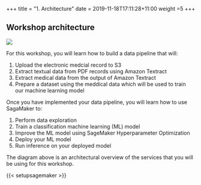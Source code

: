 +++
title = "1. Architecture"
date = 2019-11-18T17:11:28+11:00
weight =5
+++

## Workshop architecture
![](/images/module-medical-document-processing-and-classification/architecture.png)

For this workshop, you will learn how to build a data pipeline that will:
1. Upload the electronic medcial record to S3
2. Extract textual data from PDF records using Amazon Textract
3. Extract medical data from the output of Amazon Textract
4. Prepare a dataset using the meddical data which will be used to train our machine learning model

Once you have implemented your data pipeline, you will learn how to use SagaMaker to:
1. Perform data exploration
2. Train a classification machine learning (ML) model
3. Improve the ML model using SageMaker Hyperparameter Optimization
4. Deploy your ML model
5. Run inference on your deployed model

The diagram above is an architectural overview of the services that you will be using for this workshop.


{{< setupsagemaker >}}